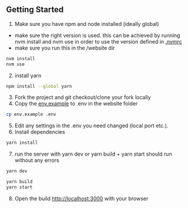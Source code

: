 ## Getting Started

1. Make sure you have npm and node installed (ideally global)
- make sure the right version is used. this can be achieved by running nvm install and nvm use in order to use the version defined in [.nvmrc](https://github.com/semperai/effectiveacceleration.ai/blob/master/website/.nvmrc) 
- make sure you run this in the /website dir

```bash
nvm install
nvm use
```
2. install yarn
```bash
npm install --global yarn
```
3. Fork the project and git checkout/clone your fork locally
4. Copy the [env.example](https://github.com/semperai/effectiveacceleration.ai/blob/master/website/env.example) to .env in the website folder
```bash
cp env.example .env
```
5. Edit any settings in the .env you need changed (local port etc.).
6. Install dependencies
```bash
yarn install
```
7. run the server with yarn dev or yarn build + yarn start should run without any errors
```bash
yarn dev
```

```bash
yarn build
yarn start
```
8. Open the build [http://localhost:3000](http://localhost:3000) with your browser
